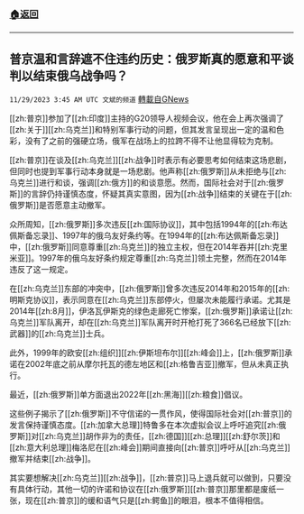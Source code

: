 ###  [:house:返回](README.md)
---


## 普京温和言辞遮不住违约历史：俄罗斯真的愿意和平谈判以结束俄乌战争吗？
`11/29/2023 3:45 AM UTC 文斌的频道` [轉載自GNews](https://gnews.org/articles/2047606)

[[zh:普京]]参加了[[zh:印度]]主持的G20领导人视频会议，他在会上再次强调了[[zh:关于]][[zh:乌克兰]]和特别军事行动的问题，但其发言呈现出一定的温和色彩，没有了之前的强硬立场，俄军在战场上的拉跨不得不让他显得较为克制。

[[zh:普京]]在谈及[[zh:乌克兰]][[zh:战争]]时表示有必要思考如何结束这场悲剧，但同时也提到军事行动本身就是一场悲剧。他声称[[zh:俄罗斯]]从未拒绝与[[zh:乌克兰]]进行和谈，强调[[zh:俄方]]的和谈意愿。然而，国际社会对于[[zh:俄罗斯]]的言辞仍持谨慎态度，怀疑其真实意图，因为[[zh:战争]]结束的关键在于[[zh:俄罗斯]]是否愿意主动撤军。

众所周知，[[zh:俄罗斯]]多次违反[[zh:国际协议]]，其中包括1994年的[[zh:布达佩斯备忘录]]、1997年的俄乌友好条约等。在1994年的[[zh:布达佩斯备忘录]]中，[[zh:俄罗斯]]同意尊重[[zh:乌克兰]]的独立主权，但在2014年吞并[[zh:克里米亚]]。1997年的俄乌友好条约规定尊重[[zh:乌克兰]]领土完整，然而在2014年违反了这一规定。

在[[zh:乌克兰]]东部的冲突中，[[zh:俄罗斯]]曾多次违反2014年和2015年的[[zh:明斯克协议]]，表示同意在[[zh:乌克兰]]东部停火，但屡次未能履行承诺。尤其是2014年[[zh:8月]]，伊洛瓦伊斯克的绿色走廊死亡惨案，[[zh:俄罗斯]]承诺让[[zh:乌克兰]]军队离开，却在[[zh:乌克兰]]军队离开时开枪打死了366名已经放下[[zh:武器]]的[[zh:乌克兰]]士兵。

此外，1999年的欧安[[zh:组织]][[zh:伊斯坦布尔]][[zh:峰会]]上，[[zh:俄罗斯]]承诺在2002年底之前从摩尔托瓦的德左地区和[[zh:格鲁吉亚]]撤军，但从未真正执行。

最近，[[zh:俄罗斯]]单方面退出2022年[[zh:黑海]][[zh:粮食]]倡议。

这些例子揭示了[[zh:俄罗斯]]不守信诺的一贯作风，使得国际社会对[[zh:普京]]的发言保持谨慎态度。[[zh:加拿大总理]]特鲁多在本次虚拟会议上呼吁追究[[zh:俄罗斯]]对[[zh:乌克兰]]胡作非为的责任，[[zh:德国]][[zh:总理]][[zh:舒尔茨]]和[[zh:意大利总理]]梅洛尼在[[zh:峰会]]期间直接向[[zh:普京]]呼吁从[[zh:乌克兰]]撤军并结束[[zh:战争]]。

其实要想解决[[zh:乌克兰]][[zh:战争]]，[[zh:普京]]马上退兵就可以做到，只要没有具体行动，其他一切的许诺和协议在[[zh:俄罗斯]][[zh:普京]]那里都是废纸一张，现在[[zh:普京]]的缓和语气只是[[zh:鳄鱼]]的眼泪，根本不值得相信。
